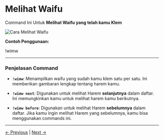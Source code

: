 # Melihat Waifu

Command Ini Untuk **Melihat Waifu yang telah kamu Klem**

![Cara Melihat Waifu](https://raw.githubusercontent.com/TabawaX/waifudb/refs/heads/master/other/docs/Screenshot_20241204-103907.jpg)

**Contoh Penggunaan:**

!wimw

---

### Penjelasan Command

- **`!wimw`**: Menampilkan waifu yang sudah kamu klem satu per satu. Ini memberikan gambaran lengkap tentang harem kamu.
  
- **`!wimw next`**: Digunakan untuk melihat Harem **selanjutnya** dalam daftar. Ini memungkinkan kamu untuk melihat harem kamu berikutnya.
  
- **`!wimw before`**: Digunakan untuk melihat Harem **sebelumnya** dalam daftar. Jika kamu ingin melihat Harem yang sebelumnya, kamu bisa menggunakan commands ini.

---

[← Previous](docs/waifumap/2_wclaim.md) | [Next →](docs/waifumap/4_waddfav.md)
